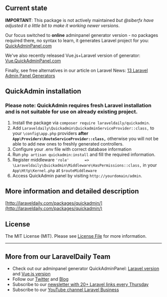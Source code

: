 ## Current state

__IMPORTANT__: This package is not actively maintained *but @siberfx have adjusted it a little bit to make it working newer versions*.

Our focus switched to __online__ adminpanel generator version - no packages required there, no syntax to learn, it generates Laravel project for you: [QuickAdminPanel.com](https://quickadminpanel.com)

We've also recently released Vue.js+Laravel version of generator: [Vue.QuickAdminPanel.com](https://vue.quickadminpanel.com)

Finally, see free alternatives in our article on Laravel News: [13 Laravel Admin Panel Generators](https://laravel-news.com/13-laravel-admin-panel-generators)


## QuickAdmin installation

### Please note: QuickAdmin requires fresh Laravel installation and is not suitable for use on already existing project.

1. Install the package via `composer require laraveldaily/quickadmin`.
2. Add `Laraveldaily\Quickadmin\QuickadminServiceProvider::class,` to your `\config\app.php` providers **after `App\Providers\RouteServiceProvider::class,`** otherwise you will not be able to add new ones to freshly generated controllers.
3. Configure your .env file with correct database information
4. Run `php artisan quickadmin:install` and fill the required information.
5. Register middleware `'role'       => \Laraveldaily\Quickadmin\Middleware\HasPermissions::class,` in your `App\Http\Kernel.php` at `$routeMiddleware`
6. Access QuickAdmin panel by visiting `http://yourdomain/admin`.

## More information and detailed description
[http://laraveldaily.com/packages/quickadmin/](http://laraveldaily.com/packages/quickadmin/)

## License
The MIT License (MIT). Please see [License File](license.md) for more information.

---

## More from our LaravelDaily Team

- Check out our adminpanel generator QuickAdminPanel: [Laravel version](https://quickadminpanel.com) and [Vue.js version](https://vue.quickadminpanel.com)
- Follow our [Twitter](https://twitter.com/dailylaravel) and [Blog](http://laraveldaily.com/blog)
- Subscribe to our [newsletter with 20+ Laravel links every Thursday](http://laraveldaily.com/weekly-laravel-newsletter/)
- Subscribe to our [YouTube channel Laravel Business](https://www.youtube.com/channel/UCTuplgOBi6tJIlesIboymGA)
